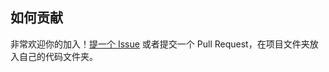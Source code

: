 ## 如何贡献

非常欢迎你的加入！[提一个 Issue](https://github.com/School-of-Website-Engineering/STARART/issues) 或者提交一个 Pull Request，在项目文件夹放入自己的代码文件夹。

